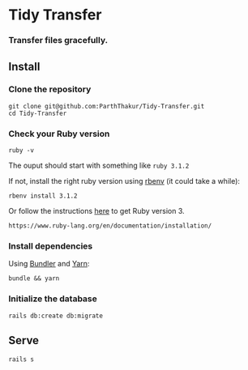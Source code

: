 # Tidy Transfer
### Transfer files gracefully.

## Install

### Clone the repository

```shell
git clone git@github.com:ParthThakur/Tidy-Transfer.git
cd Tidy-Transfer
```

### Check your Ruby version

```shell
ruby -v
```

The ouput should start with something like `ruby 3.1.2`

If not, install the right ruby version using [rbenv](https://github.com/rbenv/rbenv) (it could take a while):

```shell
rbenv install 3.1.2
```

Or follow the instructions [here](https://www.ruby-lang.org/en/documentation/installation/) to get Ruby version 3.
```
https://www.ruby-lang.org/en/documentation/installation/
```

### Install dependencies

Using [Bundler](https://github.com/bundler/bundler) and [Yarn](https://github.com/yarnpkg/yarn):

```shell
bundle && yarn
```

### Initialize the database

```shell
rails db:create db:migrate
```

## Serve

```shell
rails s
```